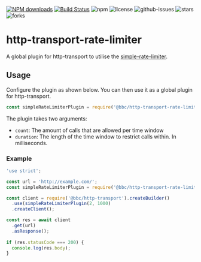 [![NPM downloads](https://img.shields.io/npm/dm/@bbc/http-transport-rate-limiter.svg?style=flat)](https://npmjs.org/package/@bbc/http-transport-rate-limiter)
[![Build Status](https://api.travis-ci.org/bbc/http-transport-rate-limiter.svg)](https://travis-ci.org/bbc/http-transport-rate-limiter) 
![npm](https://img.shields.io/npm/v/@bbc/http-transport-rate-limiter.svg)
 ![license](https://img.shields.io/badge/license-MIT-blue.svg) 
![github-issues](https://img.shields.io/github/issues/bbc/http-transport-rate-limiter.svg)
![stars](https://img.shields.io/github/stars/bbc/http-transport-rate-limiter.svg)
![forks](https://img.shields.io/github/forks/bbc/http-transport-rate-limiter.svg)

# http-transport-rate-limiter
A global plugin for http-transport to utilise the [simple-rate-limiter](https://github.com/xavi-/node-simple-rate-limiter).

## Usage

Configure the plugin as shown below. You can then use it as a global plugin for http-transport.
```js
const simpleRateLimiterPlugin = require('@bbc/http-transport-rate-limiter')(count, duration);
```

The plugin takes two arguments:
- `count`: The amount of calls that are allowed per time window
- `duration`: The length of the time window to restrict calls within. In milliseconds.

### Example

```js
'use strict';

const url = 'http://example.com/';
const simpleRateLimiterPlugin = require('@bbc/http-transport-rate-limiter');

const client = require('@bbc/http-transport').createBuilder()
  .use(simpleRateLimiterPlugin(2, 1000)
  .createClient();

const res = await client
  .get(url)
  .asResponse();
 
if (res.statusCode === 200) {
  console.log(res.body);
}
```

